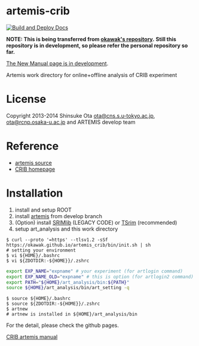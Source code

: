 # artemis-crib

[![Build and Deploy Docs](https://github.com/CRIB-project/artemis_crib/actions/workflows/deploy.yml/badge.svg)](https://github.com/CRIB-project/artemis_crib/actions/workflows/deploy.yml)

**NOTE: This is being transferred from [okawak's repository](https://github.com/okawak/artemis_crib).**
**Still this repository is in development, so please refer the personal repository so far.**

[The New Manual page is in development](https://crib-project.github.io/artemis_crib/index.html).

Artemis work directory for online+offline analysis of CRIB experiment

# License

Copyright 2013-2014 Shinsuke Ota <ota@cns.s.u-tokyo.ac.jp>, <ota@rcnp.osaka-u.ac.jp> and ARTEMIS develop team

# Reference

- [artemis source](https://github.com/artemis-dev/artemis/tree/develop)
- [CRIB homepage](https://www.cns.s.u-tokyo.ac.jp/crib/crib-new/home-jp/)

# Installation

1. install and setup ROOT
2. install [artemis](https://github.com/artemis-dev/artemis/tree/develop) from develop branch
3. (Option) install [SRIMlib](https://github.com/okawak/SRIMlib) (LEGACY CODE) or [TSrim](https://www.cns.s.u-tokyo.ac.jp/gitlab/hayakawa/tsrim) (recommended)
4. setup art_analysis and this work directory

```shell
$ curl --proto '=https' --tlsv1.2 -sSf https://okawak.github.io/artemis_crib/bin/init.sh | sh
# setting your environment
$ vi ${HOME}/.bashrc
$ vi ${ZDOTDIR:-${HOME}}/.zshrc
```

```bash
export EXP_NAME="expname" # your experiment (for artlogin command)
export EXP_NAME_OLD="expname" # this is option (for artlogin2 command)
export PATH="${HOME}/art_analysis/bin:${PATH}"
source ${HOME}/art_analysis/bin/art_setting -q
```

```shell
$ source ${HOME}/.bashrc
$ source ${ZDOTDIR:-${HOME}}/.zshrc
$ artnew
# artnew is installed in ${HOME}/art_analysis/bin
```

For the detail, please check the github pages.

<p><a href="https://okawak.github.io/artemis_crib/" target="_blank">CRIB artemis manual</a></p>
